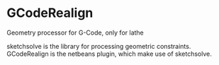 # GCodeRealign
Geometry processor for G-Code, only for lathe

sketchsolve is the library for processing geometric constraints.
GCodeRealign is the netbeans plugin, which make use of sketchsolve.
